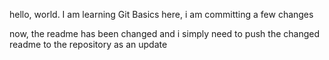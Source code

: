 hello, world. I am learning Git Basics
here, i am committing a few changes 

now, the readme has been changed and i simply need to push the changed readme to the repository as an update 